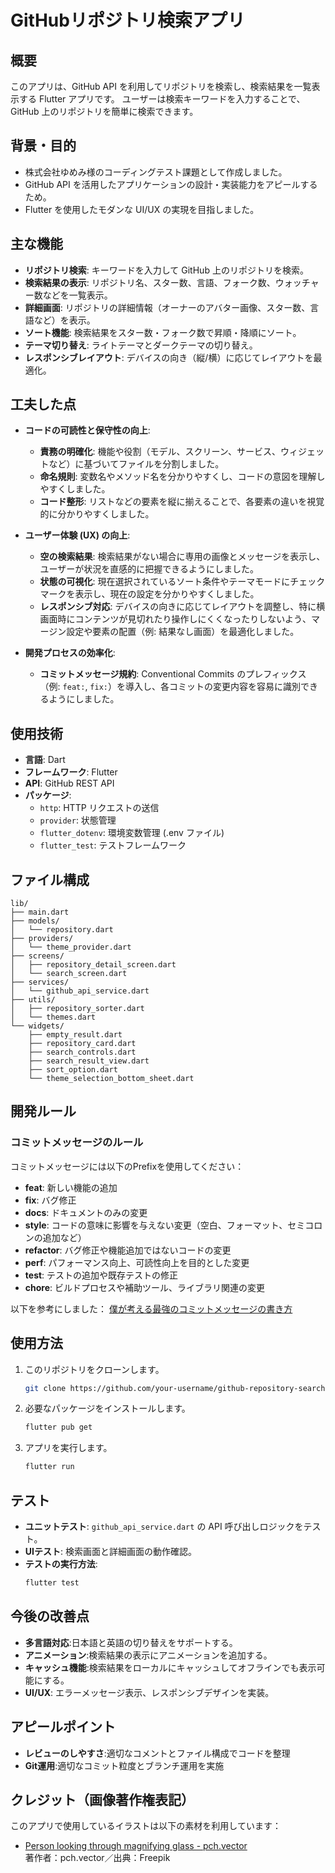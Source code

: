 # GitHubリポジトリ検索アプリ

## 概要
このアプリは、GitHub API を利用してリポジトリを検索し、検索結果を一覧表示する Flutter アプリです。
ユーザーは検索キーワードを入力することで、GitHub 上のリポジトリを簡単に検索できます。

## 背景・目的
- 株式会社ゆめみ様のコーディングテスト課題として作成しました。
- GitHub API を活用したアプリケーションの設計・実装能力をアピールするため。
- Flutter を使用したモダンな UI/UX の実現を目指しました。

## 主な機能
- **リポジトリ検索**: キーワードを入力して GitHub 上のリポジトリを検索。
- **検索結果の表示**: リポジトリ名、スター数、言語、フォーク数、ウォッチャー数などを一覧表示。
- **詳細画面**: リポジトリの詳細情報（オーナーのアバター画像、スター数、言語など）を表示。
- **ソート機能**: 検索結果をスター数・フォーク数で昇順・降順にソート。
- **テーマ切り替え**: ライトテーマとダークテーマの切り替え。
- **レスポンシブレイアウト**: デバイスの向き（縦/横）に応じてレイアウトを最適化。

## 工夫した点

-   **コードの可読性と保守性の向上**:
    *   **責務の明確化**: 機能や役割（モデル、スクリーン、サービス、ウィジェットなど）に基づいてファイルを分割しました。
    *   **命名規則**: 変数名やメソッド名を分かりやすくし、コードの意図を理解しやすくしました。
    *   **コード整形**: リストなどの要素を縦に揃えることで、各要素の違いを視覚的に分かりやすくしました。

-   **ユーザー体験 (UX) の向上**:
    *   **空の検索結果**: 検索結果がない場合に専用の画像とメッセージを表示し、ユーザーが状況を直感的に把握できるようにしました。
    *   **状態の可視化**: 現在選択されているソート条件やテーマモードにチェックマークを表示し、現在の設定を分かりやすくしました。
    *   **レスポンシブ対応**: デバイスの向きに応じてレイアウトを調整し、特に横画面時にコンテンツが見切れたり操作しにくくなったりしないよう、マージン設定や要素の配置（例: 結果なし画面）を最適化しました。

-   **開発プロセスの効率化**:
    *   **コミットメッセージ規約**: Conventional Commits のプレフィックス（例: `feat:`, `fix:`）を導入し、各コミットの変更内容を容易に識別できるようにしました。


## 使用技術
- **言語**: Dart
- **フレームワーク**: Flutter
- **API**: GitHub REST API
- **パッケージ**:
  - `http`: HTTP リクエストの送信
  - `provider`: 状態管理
  - `flutter_dotenv`: 環境変数管理 (.env ファイル)
  - `flutter_test`: テストフレームワーク

## ファイル構成
```
lib/
├── main.dart                
├── models/                   
│   └── repository.dart       
├── providers/                
│   └── theme_provider.dart   
├── screens/                  
│   ├── repository_detail_screen.dart 
│   └── search_screen.dart      
├── services/                 
│   └── github_api_service.dart 
├── utils/                  
│   ├── repository_sorter.dart  
│   └── themes.dart           
└── widgets/                 
    ├── empty_result.dart     
    ├── repository_card.dart  
    ├── search_controls.dart 
    ├── search_result_view.dart 
    ├── sort_option.dart      
    └── theme_selection_bottom_sheet.dart 
```

## 開発ルール

### コミットメッセージのルール
コミットメッセージには以下のPrefixを使用してください：

- **feat**: 新しい機能の追加
- **fix**: バグ修正
- **docs**: ドキュメントのみの変更
- **style**: コードの意味に影響を与えない変更（空白、フォーマット、セミコロンの追加など）
- **refactor**: バグ修正や機能追加ではないコードの変更
- **perf**: パフォーマンス向上、可読性向上を目的とした変更
- **test**: テストの追加や既存テストの修正
- **chore**: ビルドプロセスや補助ツール、ライブラリ関連の変更

以下を参考にしました：
[僕が考える最強のコミットメッセージの書き方](https://qiita.com/konatsu_p/items/dfe199ebe3a7d2010b3e)

## 使用方法
1. このリポジトリをクローンします。
   ```bash
   git clone https://github.com/your-username/github-repository-search.git
2. 必要なパッケージをインストールします。
    ```bash
    flutter pub get
3. アプリを実行します。
    ```bash
    flutter run
## テスト
- **ユニットテスト**: `github_api_service.dart` の API 呼び出しロジックをテスト。
- **UIテスト**: 検索画面と詳細画面の動作確認。
- **テストの実行方法**:
    ```bash
    flutter test
## 今後の改善点
- **多言語対応**:日本語と英語の切り替えをサポートする。
- **アニメーション**:検索結果の表示にアニメーションを追加する。
- **キャッシュ機能**:検索結果をローカルにキャッシュしてオフラインでも表示可能にする。
- **UI/UX**: エラーメッセージ表示、レスポンシブデザインを実装。

## アピールポイント
- **レビューのしやすさ**:適切なコメントとファイル構成でコードを整理
- **Git運用**:適切なコミット粒度とブランチ運用を実施

## クレジット（画像著作権表記）

このアプリで使用しているイラストは以下の素材を利用しています：

- [Person looking through magnifying glass - pch.vector](https://jp.freepik.com/free-vector/person-looking-through-magnifying-glass-question-mark-hand-holding-magnifier-search-answer-flat-vector-illustration-information-concept-banner-website-design-landing-web-page_27573146.htm)  
  著作者：pch.vector／出典：Freepik